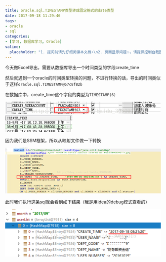 ```yaml
---
title: oracle.sql.TIMESTAMP类型转成固定格式的date类型
date: 2017-09-18 11:29:46
tags:
- oracle
- sql
categories:
- [学习, 数据库学习, Oracle]
valine:
  placeholder: "1. 提问前请先仔细阅读本文档⚡\n2. 页面显示问题💥，请提供控制台截图📸或者您的测试网址\n3. 其他任何报错💣，请提供详细描述和截图📸，祝食用愉快💪"
---
```


今天做Excel导出，需要从数据库导出一个时间类型的字段create_time

然后就遇到一个oracle的时间类型转换的问题，不进行转换的话，导出的时间类似于这样`oracle.sql.TIMESTAMP@57c8f82b`

在数据库中，create_time这个字段的类型为`TIMESTAMP(6)`

![](../../../../images/timestamp01.png)  ![](../../../../images/timestamp02.png)

因为我们是SSM框架，所以从映射文件做一下转换

![](../../../../images/timestamp03.png)

此时我们执行这条sql就会看到如下结果（我是用idea的debug模式查看的）

![](../../../../images/timestamp04.png)
